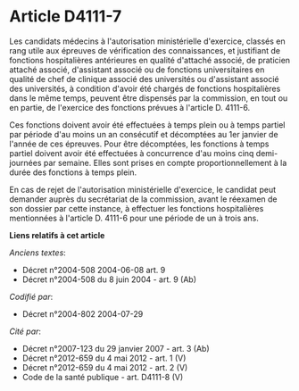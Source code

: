 # Article D4111-7

Les candidats médecins à l'autorisation ministérielle d'exercice, classés en rang utile aux épreuves de vérification des
connaissances, et justifiant de fonctions hospitalières antérieures en qualité d'attaché associé, de praticien attaché
associé, d'assistant associé ou de fonctions universitaires en qualité de chef de clinique associé des universités ou
d'assistant associé des universités, à condition d'avoir été chargés de fonctions hospitalières dans le même temps, peuvent
être dispensés par la commission, en tout ou en partie, de l'exercice des fonctions prévues à l'article D. 4111-6.

Ces fonctions doivent avoir été effectuées à temps plein ou à temps partiel par période d'au moins un an consécutif et
décomptées au 1er janvier de l'année de ces épreuves. Pour être décomptées, les fonctions à temps partiel doivent avoir été
effectuées à concurrence d'au moins cinq demi-journées par semaine. Elles sont prises en compte proportionnellement à la
durée des fonctions à temps plein.

En cas de rejet de l'autorisation ministérielle d'exercice, le candidat peut demander auprès du secrétariat de la commission,
avant le réexamen de son dossier par cette instance, à effectuer les fonctions hospitalières mentionnées à l'article D.
4111-6 pour une période de un à trois ans.

**Liens relatifs à cet article**

_Anciens textes_:

  - Décret n°2004-508 2004-06-08 art. 9
  - Décret n°2004-508 du 8 juin 2004 - art. 9 (Ab)

_Codifié par_:

  - Décret n°2004-802 2004-07-29

_Cité par_:

  - Décret n°2007-123 du 29 janvier 2007 - art. 3 (Ab)
  - Décret n°2012-659 du 4 mai 2012 - art. 1 (V)
  - Décret n°2012-659 du 4 mai 2012 - art. 2 (V)
  - Code de la santé publique - art. D4111-8 (V)
